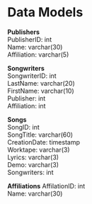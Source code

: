 # Data Models

**Publishers**  
PublisherID: int  
Name: varchar(30)  
Affiliation: varchar(5)  

**Songwriters**  
SongwriterID: int  
LastName: varchar(20)  
FirstName: varchar(10)  
Publisher: int  
Affiliation: int  

**Songs**  
SongID: int  
SongTitle: varchar(60)  
CreationDate: timestamp  
Worktape: varchar(3)  
Lyrics: varchar(3)  
Demo: varchar(3)  
Songwriters: int  

**Affiliations**
AffilationID: int  
Name: varchar(30)  
